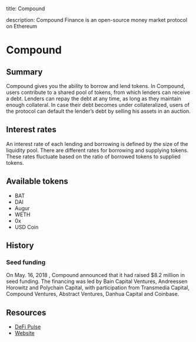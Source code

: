 title: Compound

description: Compound Finance is an open-source money market protocol on Ethereum

# Compound

## Summary

Compound gives you the ability to borrow and lend tokens. In Compound, users contribute to a shared pool of tokens, from which lenders can receive a debt. Lenders can repay the debt at any time, as long as they maintain enough collateral. In case their debt becomes under collateralized, users of the protocol can default the lender’s debt by selling his assets in an auction.

## Interest rates

An interest rate of each lending and borrowing is defined by the size of the liquidity pool. There are different rates for borrowing and supplying tokens. These rates fluctuate based on the ratio of borrowed tokens to supplied tokens.

## Available tokens

* BAT
* DAI
* Augur
* WETH
* 0x
* USD Coin

## History

### Seed funding

On May. 16, 2018 , Compound announced that it had raised $8.2 million in seed funding. The financing was led by Bain Capital Ventures, Andreessen Horowitz and Polychain Capital, with participation from Transmedia Capital, Compound Ventures, Abstract Ventures, Danhua Capital and Coinbase.

## Resources

* [DeFi Pulse](https://defipulse.com/compound)
* [Website](https://compound.finance)
